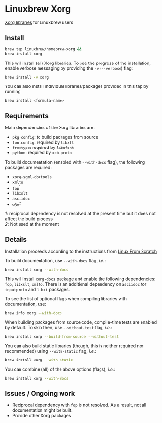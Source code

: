 # Linuxbrew Xorg


[Xorg libraries](http://www.x.org/wiki/guide/client-ecosystem/) for Linuxbrew users

## Install

```bash
brew tap linuxbrew/homebrew-xorg &&
brew install xorg
```

This will install (all) Xorg libraries. To see the progress of the installation, enable verbose messaging by providing the `-v` (`--verbose`) flag:

```bash
brew install -v xorg
```

You can also install individual libraries/packages  provided in this tap by running

```bash
brew install <formula-name>
```

## Requirements

Main dependencies of the Xorg libraries are:
  * `pkg-config`: to build packages from source
  * `fontconfig`: required by `libxft`
  * `freetype`:   required by `libxfont`
  * `python`:     required by `xcb-proto`

To build documentation (enabled with `--with-docs` flag), the following packages are required:
  * `xorg-sgml-doctools`
  * `xmlto`
  * `fop`<sup>1</sup>
  * `libxslt`
  * `asciidoc`
  * `w3m`<sup>2</sup>

*1*: reciprocal dependency is not resolved at the present time but it does not affect the build process
<br>
*2*: Not used at the moment

## Details

Installation proceeds according to the instructions from [Linux From Scratch](http://www.linuxfromscratch.org/blfs/view/stable/x/x7lib.html)

To build documentation, use `--with-docs` flag, _i.e._:

```bash
brew install xorg --with-docs
```

This will install `xorg-docs` package and enable the following dependencies: `fop`, `libxslt`, `xmlto`. 
There is an additional dependency on `asciidoc` for `inputproto` and `libxi` packages.

To see the list of optional flags when compiling libraries with documentation, use:

```bash
brew info xorg --with-docs
```

When building packages from source code, compile-time tests are enabled by default.
To skip then, use `--without-test` flag, _i.e._:

```bash
brew install xorg --build-from-source --without-test
```

You can also build static libraries (though, this is neither required nor recommended) using `--with-static` flag, _i.e._:

```bash
brew install xorg --with-static
```

You can combine (all) of the above options (flags), _i.e._:

```bash
brew install xorg --with-docs
```

## Issues / Ongoing work

* Reciprocal dependency with `fop` is not resolved. As a result, not all documentation might be built.
* Provide other Xorg packages

